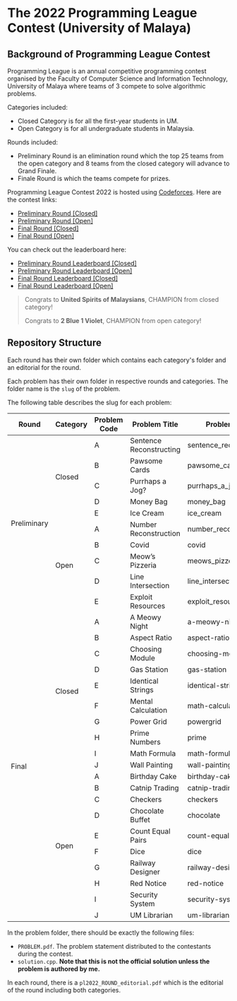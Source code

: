 # The 2022 Programming League Contest (University of Malaya)

## Background of Programming League Contest

Programming League is an annual competitive programming contest organised by the Faculty of Computer Science and Information Technology, University of Malaya where teams of 3 compete to solve algorithmic problems. 

Categories included:

- Closed Category is for all the first-year students in UM.
- Open Category is for all undergraduate students in Malaysia.

Rounds included:

- Preliminary Round is an elimination round which the top 25 teams from the open category and 8 teams from the closed category will advance to Grand Finale. 
- Finale Round is which the teams compete for prizes.

Programming League Contest 2022 is hosted using [Codeforces](https://codeforces.com/). Here are the contest links:

- [Preliminary Round [Closed]](https://t.ly/Ifa2) 
- [Preliminary Round [Open]](https://t.ly/ftMf)
- [Final Round [Closed]](https://codeforces.com/contestInvitation/091d51931c4983339179a0984cd39efe4f7debd8) 
- [Final Round [Open]](https://codeforces.com/contestInvitation/9d8dbdf3f4d72da5a379203ca67a6ef5a130aa99)

You can check out the leaderboard here:

- <a href="https://codeforces.com/spectator/ranklist/9cd46284fc158604d5bc326b86e04dc5" target="_blank">Preliminary Round Leaderboard [Closed]</a>
- <a href="https://codeforces.com/spectator/ranklist/d687fe4a28a7a1529ac15ac331fe5c9f" target="_blank">Preliminary Round Leaderboard [Open]</a>
- <a href="https://codeforces.com/spectator/ranklist/afe951732d851c42fff038300cc5a392" target="_blank">Final Round Leaderboard [Closed]</a>
- <a href="https://codeforces.com/spectator/ranklist/fe3a721e42cd648a8a464d5816eb3c2c" target="_blank">Final Round Leaderboard [Open]</a>

>Congrats to **United Spirits of Malaysians**, CHAMPION from closed category!
>
>Congrats to **2 Blue 1 Violet**, CHAMPION from open category!

## Repository Structure

Each round has their own folder which contains each category's folder and an editorial for the round.

Each problem has their own folder in respective rounds and categories. The folder name is the `slug` of the problem. 

The following table describes the slug for each problem:

<table class="tg">
<thead>
  <tr>
    <th class="tg-aktf">Round</th>
    <th class="tg-aktf">Category</th>
    <th class="tg-aktf">Problem Code</th>
    <th class="tg-aktf">Problem Title</th>
    <th class="tg-aktf">Problem Slug</th>
  </tr>
</thead>
<tbody>
  <tr>
    <td class="tg-gaoc" rowspan="10">Preliminary</td>
    <td class="tg-gaoc" rowspan="5">Closed</td>
    <td class="tg-gaoc">A</td>
    <td class="tg-gaoc">Sentence Reconstructing</td>
    <td class="tg-gaoc">sentence_reconstructing</td>
  </tr>
  <tr>
    <td class="tg-gaoc">B</td>
    <td class="tg-gaoc">Pawsome Cards</td>
    <td class="tg-gaoc">pawsome_cards</td>
  </tr>
  <tr>
    <td class="tg-gaoc">C</td>
    <td class="tg-gaoc">Purrhaps a Jog?</td>
    <td class="tg-gaoc">purrhaps_a_jog</td>
  </tr>
  <tr>
    <td class="tg-gaoc">D</td>
    <td class="tg-gaoc">Money Bag</td>
    <td class="tg-gaoc">money_bag</td>
  </tr>
  <tr>
    <td class="tg-gaoc">E</td>
    <td class="tg-gaoc">Ice Cream</td>
    <td class="tg-gaoc">ice_cream</td>
  </tr>
  <tr>
    <td class="tg-gaoc" rowspan="5">Open</td>
    <td class="tg-gaoc">A</td>
    <td class="tg-gaoc">Number Reconstruction</td>
    <td class="tg-gaoc">number_reconstruction</td>
  </tr>
  <tr>
    <td class="tg-gaoc">B</td>
    <td class="tg-gaoc">Covid</td>
    <td class="tg-gaoc">covid</td>
  </tr>
  <tr>
    <td class="tg-gaoc">C</td>
    <td class="tg-gaoc">Meow’s Pizzeria</td>
    <td class="tg-gaoc">meows_pizzeria</td>
  </tr>
  <tr>
    <td class="tg-gaoc">D</td>
    <td class="tg-gaoc">Line Intersection</td>
    <td class="tg-gaoc">line_intersection</td>
  </tr>
  <tr>
    <td class="tg-gaoc">E</td>
    <td class="tg-gaoc">Exploit Resources</td>
    <td class="tg-gaoc">exploit_resources</td>
  </tr>
  
<tr>
    <td class="tg-0pky" rowspan="20">Final</td>
    <td class="tg-0pky" rowspan="10">Closed</span></td>
    <td class="tg-0pky"><span style="background-color:unset">A</span></td>
    <td class="tg-0pky"><span style="background-color:unset">A Meowy Night</span></td>
    <td class="tg-0pky"><span style="background-color:unset">a-meowy-night</span></td>
  </tr>
  <tr>
    <td class="tg-0pky"><span style="background-color:unset">B</span></td>
    <td class="tg-0pky"><span style="background-color:unset">Aspect Ratio</span></td>
    <td class="tg-0pky"><span style="background-color:unset">aspect-ratio</span></td>
  </tr>
  <tr>
    <td class="tg-0pky"><span style="background-color:unset">C</span></td>
    <td class="tg-0pky"><span style="background-color:unset">Choosing Module</span></td>
    <td class="tg-0pky"><span style="background-color:unset">choosing-module</span></td>
  </tr>
  <tr>
    <td class="tg-0pky"><span style="background-color:unset">D</span></td>
    <td class="tg-0pky"><span style="background-color:unset">Gas Station</span></td>
    <td class="tg-0pky"><span style="background-color:unset">gas-station</span></td>
  </tr>
  <tr>
    <td class="tg-0lax">E</td>
    <td class="tg-0lax">Identical Strings</td>
    <td class="tg-0lax">identical-strings</td>
  </tr>
  <tr>
    <td class="tg-0pky"><span style="background-color:unset">F</span></td>
    <td class="tg-0pky"><span style="background-color:unset">Mental Calculation</span></td>
    <td class="tg-0pky"><span style="background-color:unset">math-calculation</span></td>
  </tr>
  <tr>
    <td class="tg-0lax">G</td>
    <td class="tg-0lax">Power Grid</td>
    <td class="tg-0lax">powergrid</td>
  </tr>
  <tr>
    <td class="tg-0lax">H</td>
    <td class="tg-0lax">Prime Numbers</td>
    <td class="tg-0lax">prime</td>
  </tr>
  <tr>
    <td class="tg-0lax">I</td>
    <td class="tg-0lax">Math Formula</td>
    <td class="tg-0lax">math-formula</td>
  </tr>
  <tr>
    <td class="tg-0lax">J</td>
    <td class="tg-0lax">Wall Painting</td>
    <td class="tg-0lax">wall-painting</td>
  </tr>
  <tr>
    <td class="tg-gaoc" rowspan="10">Open</td>
    <td class="tg-0pky">A</span></td>
    <td class="tg-0pky"><span style="background-color:unset">Birthday Cake</span></td>
    <td class="tg-0pky"><span style="background-color:unset">birthday-cake</span></td>
  </tr>
  <tr>
    <td class="tg-0pky"><span style="background-color:unset">B</span></td>
    <td class="tg-0pky"><span style="background-color:unset">Catnip Trading</span></td>
    <td class="tg-0pky"><span style="background-color:unset">catnip-trading</span></td>
  </tr>
  <tr>
    <td class="tg-0pky"><span style="background-color:unset">C</span></td>
    <td class="tg-0pky"><span style="background-color:unset">Checkers</span></td>
    <td class="tg-0pky"><span style="background-color:unset">checkers</span></td>
  </tr>
  <tr>
    <td class="tg-0pky"><span style="background-color:unset">D</span></td>
    <td class="tg-0pky"><span style="background-color:unset">Chocolate Buffet</span></td>
    <td class="tg-0pky"><span style="background-color:unset">chocolate</span></td>
  </tr>
  <tr>
    <td class="tg-0pky">E</td>
    <td class="tg-0pky">Count Equal Pairs</td>
    <td class="tg-0pky">count-equal-pairs</td>
  </tr>
  <tr>
    <td class="tg-0lax"><span style="background-color:unset">F</span></td>
    <td class="tg-0lax"><span style="background-color:unset">Dice</span></td>
    <td class="tg-0lax"><span style="background-color:unset">dice</span></td>
  </tr>
  <tr>
    <td class="tg-0lax">G</td>
    <td class="tg-0lax">Railway Designer</td>
    <td class="tg-0lax">railway-designer</td>
  </tr>
  <tr>
    <td class="tg-0lax">H</td>
    <td class="tg-0lax">Red Notice</td>
    <td class="tg-0lax">red-notice</td>
  </tr>
  <tr>
    <td class="tg-0lax">I</td>
    <td class="tg-0lax">Security System</td>
    <td class="tg-0lax">security-system</td>
  </tr>
  <tr>
    <td class="tg-0lax">J</td>
    <td class="tg-0lax">UM Librarian</td>
    <td class="tg-0lax">um-librarian</td>
  </tr>
</tbody>
</table>


In the problem folder, there should be exactly the following files:
- `PROBLEM.pdf`. The problem statement distributed to the contestants during the contest.
- `solution.cpp`. **Note that this is not the official solution unless the problem is authored by me.** 

In each round, there is a `pl2022_ROUND_editorial.pdf` which is the editorial of the round including both categories. 
